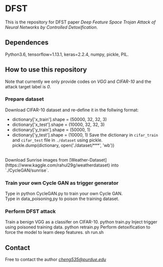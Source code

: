 # DFST

This is the repository for DFST paper *Deep Feature Space Trojan Attack of Neural Networks by Controlled Detoxification*.<br>

## Dependences

Python3.6, tensorflow=1.13.1, keras=2.2.4, numpy, pickle, PIL.<br>

## How to use this repository

Note that currently we only provide codes on *VGG* and *CIFAR-10* and the attack target label is *0*.<br>

### Prepare dataset
Download CIFAR-10 dataset and re-define it in the follwing format:<br>
* dictionary['x_train'].shape = (50000, 32, 32, 3)
* dictionary['x_test'].shape = (10000, 32, 32, 3)
* dictionary['y_train'].shape = (50000, 1)
* dictionary['y_test'].shape = (10000, 1)
Save the dictionary in `cifar_train` and `cifar_test` file in `./dataset` using pickle.<br>
		pickle.dump(dictionary, open('./dataset/***', 'wb'))
<br>
Download Sunrise images from [Weather-Dataset](https://www.kaggle.com/rahul29g/weatherdataset) into `./CycleGAN/sunrise`.<br>

### Train your own Cycle GAN as trigger generator
Type in
		python CycleGAN.py
to train your own Cycle GAN.<br>
Type in 
		data_poisoning,py
to poison the training dataset.

### Perform DFST attack
Train a benign VGG as a classifer on CIFAR-10.
		python train.py
Inject trigger using poisoned training data.
		python retrain.py
Perform detoxification to force the model to learn deep features.
		sh run.sh

## Contact
Free to contact the author *cheng535@purdue.edu*
